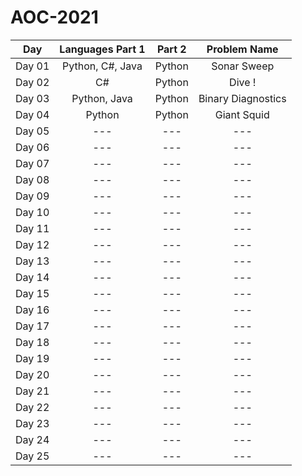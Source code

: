 # AOC-2021

| Day            | Languages Part 1      |  Part 2| Problem Name     |
| -------------  |:-------------:        | :-----:| :---:            |
| Day 01         | Python, C#, Java      | Python | Sonar Sweep              |
| Day 02         |  C#                   | Python | Dive !               |
| Day 03         | Python, Java          | Python | Binary Diagnostics               |
| Day 04         | Python                | Python | Giant Squid               |
| Day 05         | ---                   | ---    |---               |
| Day 06         | ---                   | ---    |---               |
| Day 07         | ---                   | ---    |---               |
| Day 08         | ---                   | ---    |---               |
| Day 09         | ---                   | ---    |---               |
| Day 10         | ---                   | ---    |---               |
| Day 11         | ---                   | ---    |---               |
| Day 12         | ---                   | ---    |---               |
| Day 13         | ---                   | ---    |---               |
| Day 14         | ---                   | ---    |---               |
| Day 15         | ---                   | ---    |---               |
| Day 16         | ---                   | ---    |---               |
| Day 17         | ---                   | ---    |---               |
| Day 18         |---                    | ---    |---               |
| Day 19         | ---                   | ---    |---               |
| Day 20         | ---                   | ---    |---               |
| Day 21         | ---                   | ---    |---               |
| Day 22         | ---                   | ---    |---               |
| Day 23         | ---                   | ---    |---               |
| Day 24         | ---                   | ---    |---               |
| Day 25         | ---                   | ---    |---               |
